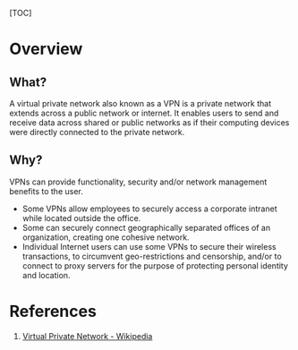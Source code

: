 [TOC]

# Overview
## What?
A virtual private network also known as a VPN is a private network that extends across a public network or internet. It enables users to send and receive data across shared or public networks as if their computing devices were directly connected to the private network.

## Why?
VPNs can provide functionality, security and/or network management benefits to the user.
- Some VPNs allow employees to securely access a corporate intranet while located outside the office.
- Some can securely connect geographically separated offices of an organization, creating one cohesive network.
- Individual Internet users can use some VPNs to secure their wireless transactions, to circumvent geo-restrictions and censorship, and/or to connect to proxy servers for the purpose of protecting personal identity and location.

# References
1. [Virtual Private Network - Wikipedia][1]

[1]: https://en.wikipedia.org/wiki/Virtual_private_network "Virtual Private Network - Wikipedia"
